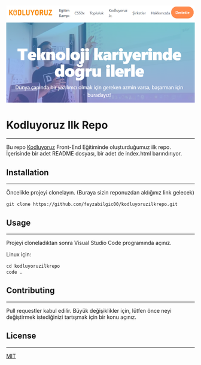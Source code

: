 ![Kodluyoruz](https://raw.githubusercontent.com/feyzabilgic00/kodluyoruzilkrepo/main/kodluyoruz.PNG)

# Kodluyoruz Ilk Repo
------------------------------------------------
Bu repo [Kodluyoruz](https://www.kodluyoruz.org/) Front-End Eğitiminde oluşturduğumuz ilk repo. İçerisinde bir adet README dosyası, bir adet de index.html barındırıyor.

## Installation
------------------------------------------------
Öncelikle projeyi clonelayın. (Buraya sizin reponuzdan aldığınız link gelecek)

```
git clone https://github.com/feyzabilgic00/kodluyoruzilkrepo.git

```

## Usage
------------------------------------------------
Projeyi cloneladıktan sonra Visual Studio Code programında açınız.

Linux için:

```
cd kodluyoruzilkrepo
code .

```

## Contributing
------------------------------------------------
Pull requestler kabul edilir. Büyük değişiklikler için, lütfen önce neyi değiştirmek istediğinizi tartışmak için bir konu açınız.

## License
------------------------------------------------
[MIT](https://choosealicense.com/licenses/mit/)